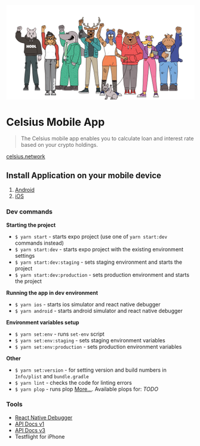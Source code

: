 ![Power to the people](./assets/images/power-to-the-people.png)

# Celsius Mobile App

>The Celsius mobile app enables you to calculate loan and interest rate based on your crypto holdings.

[celsius.network](celsius.network)

## Install Application on your mobile device

1. [Android](https://play.google.com/store/apps/details?id=network.celsius.wallet&hl=en)
2. [iOS](https://apps.apple.com/us/app/celsius-network/id1387885523)

### Dev commands

**Starting the project**

- `$ yarn start` - starts expo project (use one of `yarn start:dev` commands instead) 
- `$ yarn start:dev` - starts expo project with the existing environment settings 
- `$ yarn start:dev:staging` - sets staging environment and starts the project
- `$ yarn start:dev:production` - sets production environment and starts the project

**Running the app in dev environment**

- `$ yarn ios` - starts ios simulator and react native debugger
- `$ yarn android` - starts android simulator and react native debugger

**Environment variables setup**
- `$ yarn set:env` - runs `set-env` script 
- `$ yarn set:env:staging` - sets staging environment variables
- `$ yarn set:env:production` - sets production environment variables

**Other**
- `$ yarn set:version` - for setting version and build numbers in `Info/plist` and `bundle.gradle`
- `$ yarn lint` - checks the code for linting errors
- `$ yarn plop` - runs plop [More...](https://github.com/amwmedia/plop). Available plops for: _TODO_

### Tools
* [React Native Debugger](https://github.com/jhen0409/react-native-debugger)
* [API Docs v1](https://documenter.getpostman.com/view/4207695/celsius/RW1aHzQg#bf6e3009-2736-4a6e-b1a0-c0928c704550) 
* [API Docs v3](https://documenter.getpostman.com/view/4207695/S11RLvpb) 
* Testflight for iPhone
